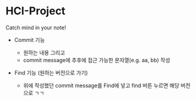 # HCI-Project
Catch mind in your note!

* Commit 기능
    - 원하는 내용 그리고
    - commit message에 추후에 접근 가능한 문자열(e.g. aa, bb) 작성

* Find 기능 (원하는 버전으로 가기)
    - 위에 작성했던 commit message를 Find에 넣고 find 버튼 누르면 해당 버전으로 ㄱㄱ
